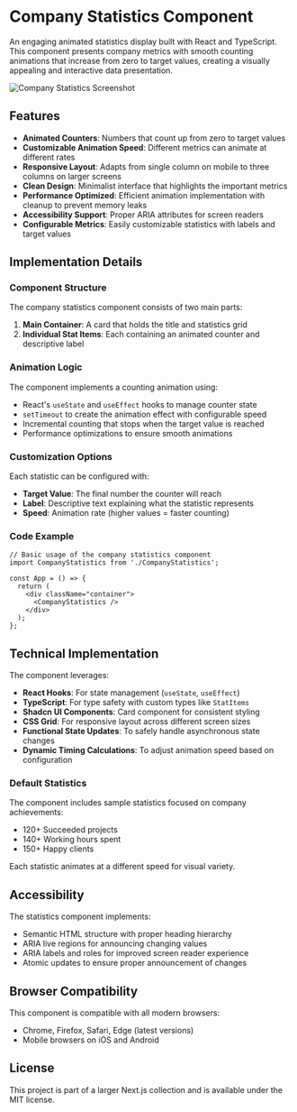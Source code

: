 # Company Statistics Component

An engaging animated statistics display built with React and TypeScript. This component presents company metrics with smooth counting animations that increase from zero to target values, creating a visually appealing and interactive data presentation.

![Company Statistics Screenshot](https://ik.imagekit.io/nagoevid/nextjs-projects/company-statistics.png?updatedAt=1748864893646)

## Features

- **Animated Counters**: Numbers that count up from zero to target values
- **Customizable Animation Speed**: Different metrics can animate at different rates
- **Responsive Layout**: Adapts from single column on mobile to three columns on larger screens
- **Clean Design**: Minimalist interface that highlights the important metrics
- **Performance Optimized**: Efficient animation implementation with cleanup to prevent memory leaks
- **Accessibility Support**: Proper ARIA attributes for screen readers
- **Configurable Metrics**: Easily customizable statistics with labels and target values

## Implementation Details

### Component Structure

The company statistics component consists of two main parts:

1. **Main Container**: A card that holds the title and statistics grid
2. **Individual Stat Items**: Each containing an animated counter and descriptive label

### Animation Logic

The component implements a counting animation using:

- React's `useState` and `useEffect` hooks to manage counter state
- `setTimeout` to create the animation effect with configurable speed
- Incremental counting that stops when the target value is reached
- Performance optimizations to ensure smooth animations

### Customization Options

Each statistic can be configured with:

- **Target Value**: The final number the counter will reach
- **Label**: Descriptive text explaining what the statistic represents
- **Speed**: Animation rate (higher values = faster counting)

### Code Example

```tsx
// Basic usage of the company statistics component
import CompanyStatistics from './CompanyStatistics';

const App = () => {
  return (
    <div className="container">
      <CompanyStatistics />
    </div>
  );
};
```

## Technical Implementation

The component leverages:

- **React Hooks**: For state management (`useState`, `useEffect`)
- **TypeScript**: For type safety with custom types like `StatItems`
- **Shadcn UI Components**: Card component for consistent styling
- **CSS Grid**: For responsive layout across different screen sizes
- **Functional State Updates**: To safely handle asynchronous state changes
- **Dynamic Timing Calculations**: To adjust animation speed based on configuration

### Default Statistics

The component includes sample statistics focused on company achievements:

- 120+ Succeeded projects
- 140+ Working hours spent
- 150+ Happy clients

Each statistic animates at a different speed for visual variety.

## Accessibility

The statistics component implements:

- Semantic HTML structure with proper heading hierarchy
- ARIA live regions for announcing changing values
- ARIA labels and roles for improved screen reader experience
- Atomic updates to ensure proper announcement of changes

## Browser Compatibility

This component is compatible with all modern browsers:

- Chrome, Firefox, Safari, Edge (latest versions)
- Mobile browsers on iOS and Android

## License

This project is part of a larger Next.js collection and is available under the MIT license. 